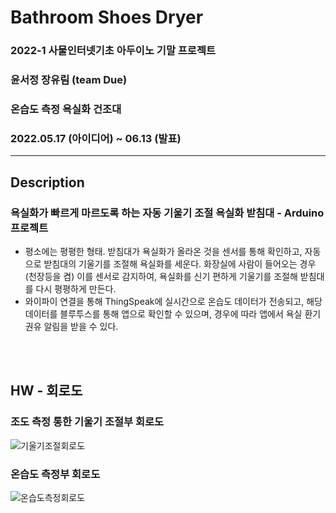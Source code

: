 # Bathroom Shoes Dryer

### 2022-1 사물인터넷기초 아두이노 기말 프로젝트<br>
### 윤서정 장유림 (team Due)<br>
### 온습도 측정 욕실화 건조대<br>
### 2022.05.17 (아이디어) ~ 06.13 (발표)
---

## Description
### 욕실화가 빠르게 마르도록 하는 자동 기울기 조절 욕실화 받침대 - Arduino 프로젝트
* 평소에는 평평한 형태. 받침대가 욕실화가 올라온 것을 센서를 통해 확인하고, 자동으로 받침대의 기울기를 조절해 욕실화를 세운다. 화장실에 사람이 들어오는 경우(천장등을 켬) 이를 센서로 감지하여, 욕실화를 신기 편하게 기울기를 조절해 받침대를 다시 평평하게 만든다.
* 와이파이 연결을 통해 ThingSpeak에 실시간으로 온습도 데이터가 전송되고, 해당 데이터를 블루투스를 통해 앱으로 확인할 수 있으며, 경우에 따라 앱에서 욕실 환기 권유 알림을 받을 수 있다.

<br><br>
## HW - 회로도
### 조도 측정 통한 기울기 조절부 회로도 <br>
![기울기조절회로도](https://user-images.githubusercontent.com/101785754/184522515-351d450d-a9da-4377-8a77-bab51be7b898.png)
<br>
### 온습도 측정부 회로도 <br>
![온습도측정회로도](https://user-images.githubusercontent.com/101785754/184522530-9baef3b5-36ef-4164-8d5c-5047ada6c4d1.png)
<br><br>

